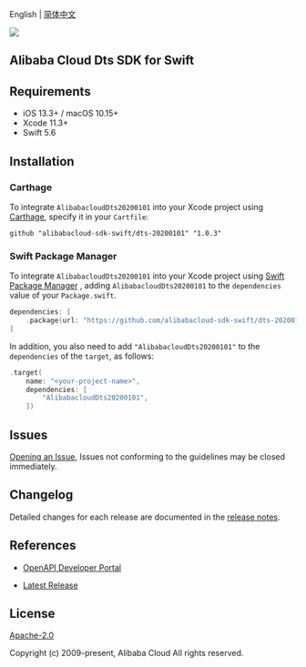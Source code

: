 English | [简体中文](README-CN.md)

![](https://aliyunsdk-pages.alicdn.com/icons/AlibabaCloud.svg)

## Alibaba Cloud Dts SDK for Swift

## Requirements

- iOS 13.3+ / macOS 10.15+
- Xcode 11.3+
- Swift 5.6

## Installation

### Carthage

To integrate `AlibabacloudDts20200101` into your Xcode project using [Carthage](https://github.com/Carthage/Carthage), specify it in your `Cartfile`:

```ogdl
github "alibabacloud-sdk-swift/dts-20200101" "1.0.3"
```

### Swift Package Manager

To integrate `AlibabacloudDts20200101` into your Xcode project using [Swift Package Manager](https://swift.org/package-manager/) , adding `AlibabacloudDts20200101` to the `dependencies` value of your `Package.swift`.

```swift
dependencies: [
    .package(url: "https://github.com/alibabacloud-sdk-swift/dts-20200101.git", from: "1.0.3")
]
```

In addition, you also need to add `"AlibabacloudDts20200101"` to the `dependencies` of the `target`, as follows:

```swift
.target(
    name: "<your-project-name>",
    dependencies: [
        "AlibabacloudDts20200101",
    ])
```

## Issues

[Opening an Issue](https://github.com/alibabacloud-sdk-swift/dts-20200101/issues/new), Issues not conforming to the guidelines may be closed immediately.

## Changelog

Detailed changes for each release are documented in the [release notes](./ChangeLog.txt).

## References

* [OpenAPI Developer Portal](https://next.api.alibabacloud.com/home)
- [Latest Release](https://github.com/alibabacloud-sdk-swift/dts-20200101)

## License

[Apache-2.0](http://www.apache.org/licenses/LICENSE-2.0)

Copyright (c) 2009-present, Alibaba Cloud All rights reserved.
